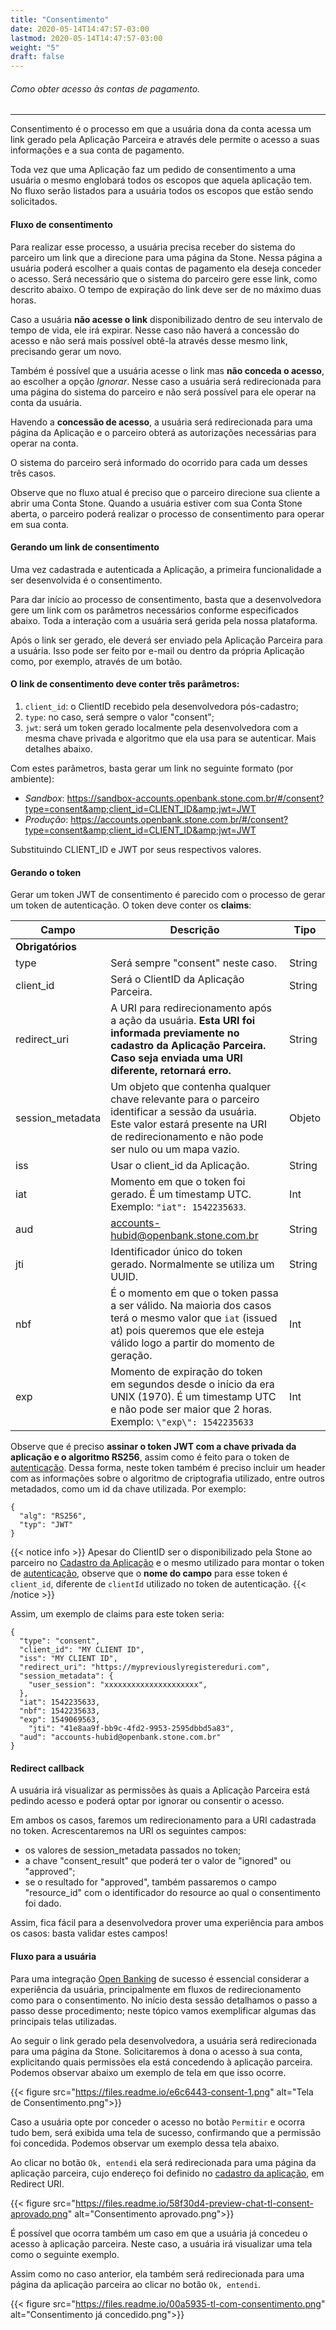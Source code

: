 ```yaml
---
title: "Consentimento"
date: 2020-05-14T14:47:57-03:00
lastmod: 2020-05-14T14:47:57-03:00
weight: "5"
draft: false
---
```


###### Como obter acesso às contas de pagamento.

------

Consentimento é o processo em que a usuária dona da conta acessa um link gerado pela Aplicação Parceira e através dele permite o acesso a suas informações e a sua conta de pagamento.

Toda vez que uma Aplicação faz um pedido de consentimento a uma usuária o mesmo englobará todos os escopos que aquela aplicação tem.  No fluxo serão listados para a usuária todos os escopos que estão sendo solicitados.

#### Fluxo de consentimento

Para realizar esse processo, a usuária precisa receber do sistema do parceiro um link que a direcione para uma página da Stone. Nessa página a usuária poderá escolher a quais contas de pagamento ela deseja conceder o acesso. Será necessário que o sistema do parceiro gere esse link, como descrito abaixo. O tempo de expiração do link deve ser de no máximo duas horas.

Caso a usuária **não acesse o link** disponibilizado dentro de seu intervalo de tempo de vida, ele irá expirar. Nesse caso não haverá a concessão do acesso e não será mais possível obtê-la através desse mesmo link, precisando gerar um novo.

Também é possível que a usuária acesse o link mas **não conceda o acesso**, ao escolher a opção *Ignorar*. Nesse caso a usuária será redirecionada para uma página do sistema do parceiro e não será possível para ele operar na conta da usuária.

Havendo a **concessão de acesso**, a usuária será redirecionada para uma página da Aplicação e o parceiro obterá as autorizações necessárias para operar na conta.

O sistema do parceiro será informado do ocorrido para cada um desses três casos.

Observe que no fluxo atual é preciso que o parceiro direcione sua cliente a abrir uma Conta Stone. Quando a usuária estiver com sua Conta Stone aberta, o parceiro poderá realizar o processo de consentimento para operar em sua conta.

#### Gerando um link de consentimento

Uma vez cadastrada e autenticada a Aplicação, a primeira funcionalidade a ser desenvolvida é o consentimento.

Para dar início ao processo de consentimento, basta que a desenvolvedora gere um link com os parâmetros necessários conforme especificados abaixo. Toda a interação com a usuária será gerida pela nossa plataforma.

Após o link ser gerado, ele deverá ser enviado pela Aplicação Parceira para a usuária. Isso pode ser feito por e-mail ou dentro da própria Aplicação como, por exemplo, através de um botão.

#### O link de consentimento deve conter três parâmetros:

1. `client_id`: o ClientID recebido pela desenvolvedora pós-cadastro;
2. `type`: no caso, será sempre o valor "consent";
3. `jwt`: será um token gerado localmente pela desenvolvedora com a mesma chave privada e algoritmo que ela usa para se autenticar. Mais detalhes abaixo.

Com estes parâmetros, basta gerar um link no seguinte formato (por ambiente):

- _Sandbox_: https://sandbox-accounts.openbank.stone.com.br/#/consent?type=consent&amp;client_id=CLIENT_ID&amp;jwt=JWT
- _Produção_: https://accounts.openbank.stone.com.br/#/consent?type=consent&amp;client_id=CLIENT_ID&amp;jwt=JWT

Substituindo CLIENT_ID e JWT por seus respectivos valores.

#### Gerando o token

Gerar um token JWT de consentimento é parecido com o processo de gerar um token de autenticação. O token deve conter os **claims**:

| Campo            | Descrição                                                                                                                                                                                    | Tipo   |
| ---------------- | -------------------------------------------------------------------------------------------------------------------------------------------------------------------------------------------- | ------ |
| **Obrigatórios** |                                                                                                                                                                                              |        |
| type             | Será sempre "consent" neste caso.                                                                                                                                                            | String |
| client_id        | Será o ClientID da Aplicação Parceira.                                                                                                                                                       | String |
| redirect_uri     | A URI para redirecionamento após a ação da usuária. **Esta URI foi informada previamente no cadastro da Aplicação Parceira. Caso seja enviada uma URI diferente, retornará erro.**           | String |
| session_metadata | Um objeto que contenha qualquer chave relevante para o parceiro identificar a sessão da usuária. Este valor estará presente na URI de redirecionamento e não pode ser nulo ou um mapa vazio. | Objeto |
| iss              | Usar o client_id da Aplicação.                                                                                                                                                               | String |
| iat              | Momento em que o token foi gerado. É um timestamp UTC. Exemplo: `"iat": 1542235633`.                                                                                                         | Int    |
| aud              | accounts-hubid@openbank.stone.com.br                                                                                                                                                         | String |
| jti              | Identificador único do token gerado. Normalmente se utiliza um UUID.                                                                                                                         | String |
| nbf              | É o momento em que o token passa a ser válido. Na maioria dos casos terá o mesmo valor que `iat` (issued at) pois queremos que ele esteja válido logo a partir do momento de geração.        | Int    |
| exp              | Momento de expiração do token em segundos desde o início da era UNIX (1970). É um timestamp UTC e não pode ser maior que 2 horas. Exemplo: `\"exp\": 1542235633`                             | Int    |


Observe que é preciso **assinar o token JWT com a chave privada da aplicação e o algoritmo RS256**, assim como é feito para o token de [autenticação](https://docs.openbank.stone.com.br/docs/referencia-da-api/autenticacao-guides). Dessa forma, neste token também é preciso incluir um header com as informações sobre o algoritmo de criptografia utilizado, entre outros metadados, como um id da chave utilizada. Por exemplo:

```json5
{
  "alg": "RS256",
  "typ": "JWT"
}
```

{{< notice info >}}
Apesar do ClientID ser o disponibilizado pela Stone ao parceiro no [Cadastro da Aplicação](https://docs.openbank.stone.com.br/docs/cadastro-da-aplicacao-guides) e o mesmo utilizado para montar o token de [autenticação](https://docs.openbank.stone.com.br/docs/referencia-da-api/autenticacao-guides#section-1-gerando-o-token-jwt), observe que o **nome do campo** para esse token é `client_id`, diferente de `clientId` utilizado no token de autenticação.
{{< /notice >}}

Assim, um exemplo de claims para este token seria:

```json5
{
  "type": "consent",
  "client_id": "MY CLIENT ID", 
  "iss": "MY CLIENT ID",
  "redirect_uri": "https://mypreviouslyregistereduri.com",
  "session_metadata": {
    "user_session": "xxxxxxxxxxxxxxxxxxxxx",
  },
  "iat": 1542235633,
  "nbf": 1542235633,
  "exp": 1549069563,
    "jti": "41e8aa9f-bb9c-4fd2-9953-2595dbbd5a83",
  "aud": "accounts-hubid@openbank.stone.com.br"
}
```

#### Redirect callback

A usuária irá visualizar as permissões às quais a Aplicação Parceira está pedindo acesso e poderá optar por ignorar ou consentir o acesso.

Em ambos os casos, faremos um redirecionamento para a URI cadastrada no token. Acrescentaremos na URI os seguintes campos:
- os valores de session_metadata passados no token;
- a chave "consent_result" que poderá ter o valor de "ignored" ou "approved";
- se o resultado for "approved", também passaremos o campo "resource_id" com o identificador do resource ao qual o consentimento foi dado.

Assim, fica fácil para a desenvolvedora prover uma experiência para ambos os casos: basta validar estes campos!

#### Fluxo para a usuária

Para uma integração [Open Banking](https://docs.openbank.stone.com.br/docs/modelos-de-parceria-guides#section-open-banking) de sucesso é essencial considerar a experiência da usuária, principalmente em fluxos de redirecionamento como para o consentimento. No início desta sessão detalhamos o passo a passo desse procedimento; neste tópico vamos exemplificar algumas das principais telas utilizadas.

Ao seguir o link gerado pela desenvolvedora, a usuária será redirecionada para uma página da Stone. Solicitaremos à dona o acesso à sua conta, explicitando quais permissões ela está concedendo à aplicação parceira. Podemos observar abaixo um exemplo de tela em que isso ocorre.

{{< figure src="https://files.readme.io/e6c6443-consent-1.png" alt="Tela de Consentimento.png">}}

Caso a usuária opte por conceder o acesso no botão `Permitir` e ocorra tudo bem, será exibida uma tela de sucesso, confirmando que a permissão foi concedida. Podemos observar um exemplo dessa tela abaixo.

Ao clicar no botão `Ok, entendi` ela será redirecionada para uma página da aplicação parceira, cujo endereço foi definido no [cadastro da aplicação](https://docs.openbank.stone.com.br/docs/cadastro-da-aplicacao-guides), em Redirect URI.

{{< figure src="https://files.readme.io/58f30d4-preview-chat-tl-consent-aprovado.png" alt="Consentimento aprovado.png">}}

É possível que ocorra também um caso em que a usuária já concedeu o acesso à aplicação parceira. Neste caso, a usuária irá visualizar uma tela como o seguinte exemplo.

Assim como no caso anterior, ela também será redirecionada para uma página da aplicação parceira ao clicar no botão `Ok, entendi`.

{{< figure src="https://files.readme.io/00a5935-tl-com-consentimento.png" alt="Consentimento já concedido.png">}}

